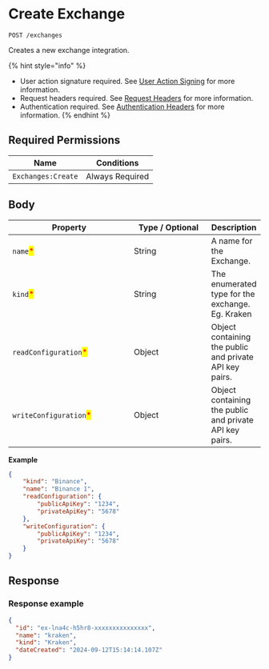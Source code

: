 # Create Exchange

`POST /exchanges`

Creates a new exchange integration.&#x20;

{% hint style="info" %}
* User action signature required. See [User Action Signing](../../authentication/user-action-signing/) for more information.
* Request headers required. See [Request Headers](../../../getting-started/request-headers.md) for more information.
* Authentication required. See [Authentication Headers](../../../getting-started/request-headers.md#authentication-headers) for more information.
{% endhint %}

## Required Permissions

| Name               | Conditions      |
| ------------------ | --------------- |
| `Exchanges:Create` | Always Required |

## Body <a href="#request-body" id="request-body"></a>

<table><thead><tr><th width="252">Property</th><th width="165">Type / Optional</th><th>Description</th></tr></thead><tbody><tr><td><code>name</code><mark style="color:red;">*</mark></td><td>String</td><td>A name for the Exchange.</td></tr><tr><td><code>kind</code><mark style="color:red;">*</mark></td><td>String</td><td>The enumerated type for the exchange.  Eg. Kraken</td></tr><tr><td><code>readConfiguration</code><mark style="color:red;">*</mark></td><td>Object</td><td>Object containing the public and private API key pairs. </td></tr><tr><td><code>writeConfiguration</code><mark style="color:red;">*</mark></td><td>Object</td><td>Object containing the public and private API key pairs. </td></tr></tbody></table>

**Example**

```json
{
    "kind": "Binance",
    "name": "Binance 1",
    "readConfiguration": {
        "publicApiKey": "1234",
        "privateApiKey": "5678"
    },
    "writeConfiguration": {
        "publicApiKey": "1234",
        "privateApiKey": "5678"
    }
}
```

## Response <a href="#response" id="response"></a>

### Response example <a href="#response-example" id="response-example"></a>

```json
{
  "id": "ex-lna4c-h5hr8-xxxxxxxxxxxxxxx",
  "name": "kraken",
  "kind": "Kraken",
  "dateCreated": "2024-09-12T15:14:14.107Z"
}
```
